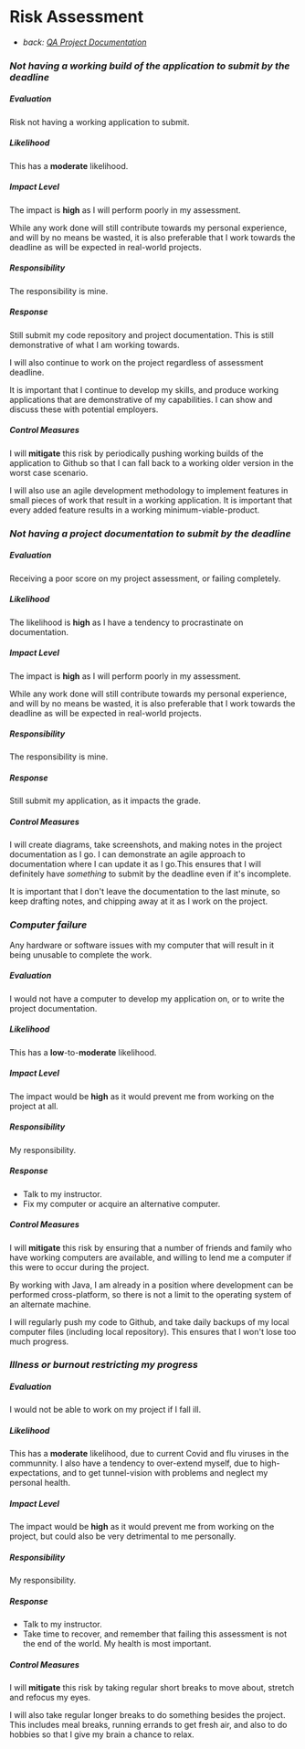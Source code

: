 # Risk Assessment
- *back: [QA Project Documentation](qa-project.md)*


### *Not having a working build of the application to submit by the deadline*

##### Evaluation
Risk not having a working application to submit.

##### Likelihood
This has a **moderate** likelihood.

##### Impact Level
The impact is **high** as I will perform poorly in my assessment. 

While any work done will still contribute towards my personal experience, and will by no means be wasted, it is also preferable that I work towards the deadline as will be expected in real-world projects.

##### Responsibility
The responsibility is mine.

##### Response
Still submit my code repository and project documentation. This is still demonstrative of what I am working towards.

I will also continue to work on the project regardless of assessment deadline. 

It is important that I continue to develop my skills, and produce working applications that are demonstrative of my capabilities. I can show and discuss these with potential employers.

##### Control Measures
I will **mitigate** this risk by periodically pushing working builds of the application to Github so that I can fall back to a working older version in the worst case scenario.

I will also use an agile development methodology to implement features in small pieces of work that result in a working application. It is important that every added feature results in a working minimum-viable-product.

### *Not having a project documentation to submit by the deadline*

##### Evaluation
Receiving a poor score on my project assessment, or failing completely.

##### Likelihood
The likelihood is **high** as I have a tendency to procrastinate on documentation.

##### Impact Level
The impact is **high** as I will perform poorly in my assessment. 

While any work done will still contribute towards my personal experience, and will by no means be wasted, it is also preferable that I work towards the deadline as will be expected in real-world projects.

##### Responsibility
The responsibility is mine.

##### Response
Still submit my application, as it impacts the grade.

##### Control Measures
I will create diagrams, take screenshots, and making notes in the project documentation as I go. I can demonstrate an agile approach to documentation where I can update it as I go.This ensures that I will definitely have *something* to submit by the deadline even if it's incomplete.

It is important that I don't leave the documentation to the last minute, so keep drafting notes, and chipping away at it as I work on the project.

### *Computer failure*
Any hardware or software issues with my computer that will result in it being unusable to complete the work.

##### Evaluation
I would not have a computer to develop my application on, or to write the project documentation.

##### Likelihood
This has a **low**-to-**moderate** likelihood. 

##### Impact Level
The impact would be **high** as it would prevent me from working on the project at all.

##### Responsibility
My responsibility.

##### Response
- Talk to my instructor.
- Fix my computer or acquire an alternative computer.

##### Control Measures
I will **mitigate** this risk by ensuring that a number of friends and family who have working computers are available, and willing to lend me a computer if this were to occur during the project.

By working with Java, I am already in a position where development can be performed cross-platform, so there is not a limit to the operating system of an alternate machine.

I will regularly push my code to Github, and take daily backups of my local computer files (including local repository). This ensures that I won't lose too much progress.

### *Illness or burnout restricting my progress*

##### Evaluation
I would not be able to work on my project if I fall ill.

##### Likelihood
This has a **moderate** likelihood, due to current Covid and flu viruses in the communnity. I also have a tendency to over-extend myself, due to high-expectations, and to get tunnel-vision with problems and neglect my personal health.

##### Impact Level
The impact would be **high** as it would prevent me from working on the project, but could also be very detrimental to me personally.

##### Responsibility
My responsibility.

##### Response
- Talk to my instructor.
- Take time to recover, and remember that failing this assessment is not the end of the world. My health is most important.

##### Control Measures
I will **mitigate** this risk by taking regular short breaks to move about, stretch and refocus my eyes.

I will also take regular longer breaks to do something besides the project. This includes meal breaks, running errands to get fresh air, and also to do hobbies so that I give my brain a chance to relax.
